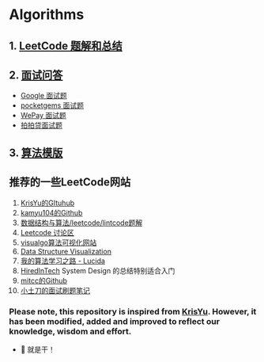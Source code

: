 # Algorithms

## 1. [LeetCode 题解和总结](/docs/Leetcode_Solutions/)

## 2. [面试问答](/docs/Interview/)

* [Google 面试题](/docs/interview/Google/Google.md)
* [pocketgems 面试题](/docs/interview/pocketgems/pocketgems.md)
* [WePay 面试题](/docs/interview/WePay/WePay.md)
* [拍拍贷面试题](/docs/interview/拍拍贷/paipaidai.md)

## 3. [算法模版](/docs/Algorithm_Templates/)


## 推荐的一些LeetCode网站

1. [KrisYu的GItuhub](https://github.com/KrisYu/LeetCode-CLRS-Python)
2. [kamyu104的Github](https://github.com/kamyu104/LeetCode)
3. [数据结构与算法/leetcode/lintcode题解](https://algorithm.yuanbin.me/zh-hans/)
4. [Leetcode 讨论区](https://discuss.leetcode.com/)
5. [visualgo算法可视化网站](https://visualgo.net/en)
6. [Data Structure Visualization](https://www.cs.usfca.edu/~galles/visualization/Algorithms.html)
7. [我的算法学习之路 - Lucida](http://zh.lucida.me/blog/on-learning-algorithms/)
8. [HiredInTech](https://www.hiredintech.com/) System Design 的总结特别适合入门
9. [mitcc的Github](https://github.com/mitcc/AlgoSolutions)
10. [小土刀的面试刷题笔记](http://wdxtub.com/interview/14520594642530.html)


### Please note, this repository is inspired from [KrisYu](https://github.com/KrisYu/LeetCode-CLRS-Python). However, it has been modified, added and improved to reflect our knowledge, wisdom and effort.

 - 💪 就是干！
